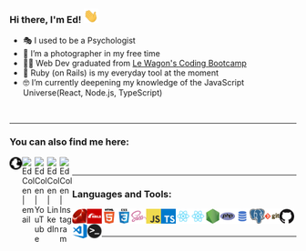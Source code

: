 ### Hi there, I'm Ed! <img src="https://raw.githubusercontent.com/ABSphreak/ABSphreak/master/gifs/Hi.gif" width="26px" />

- 🎭 I used to be a Psychologist
- 📸 I’m a photographer in my free time
- 💪🏻 Web Dev graduated from [Le Wagon's Coding Bootcamp](https://www.lewagon.com/)
- 💎 Ruby (on Rails) is my everyday tool at the moment
- 🤓 I’m currently deepening my knowledge of the JavaScript Universe(React, Node.js, TypeScript)

<br />
<hr>

### You can also find me here:


[<img align="left" alt="Ed Colen | website" width="22px" src="https://raw.githubusercontent.com/iconic/open-iconic/master/svg/globe.svg" />][website]
[<img align="left" alt="Ed Colen | email" width="22px" src="https://cdn.jsdelivr.net/npm/simple-icons@3.9.0/icons/gmail.svg" />][email]
[<img align="left" alt="Ed Colen | YouTube" width="22px" src="https://cdn.jsdelivr.net/npm/simple-icons@3.9.0/icons/medium.svg" />][medium]
[<img align="left" alt="Ed Colen | LinkedIn" width="22px" src="https://cdn.jsdelivr.net/npm/simple-icons@v3.9.0/icons/linkedin.svg" />][linkedin]
[<img align="left" alt="Ed Colen | Instagram" width="22px" src="https://cdn.jsdelivr.net/npm/simple-icons@v3.9.0/icons/instagram.svg" />][instagram]

<br />
<hr>


### Languages and Tools:

<img align="left" alt="Ruby" width="26px" src="https://raw.githubusercontent.com/github/explore/80688e429a7d4ef2fca1e82350fe8e3517d3494d/topics/ruby/ruby.png" />
<img align="left" alt="Ruby on Rails" width="26px" src="https://raw.githubusercontent.com/github/explore/80688e429a7d4ef2fca1e82350fe8e3517d3494d/topics/rails/rails.png" />
<img align="left" alt="HTML5" width="26px" src="https://raw.githubusercontent.com/github/explore/80688e429a7d4ef2fca1e82350fe8e3517d3494d/topics/html/html.png" />
<img align="left" alt="CSS3" width="26px" src="https://raw.githubusercontent.com/github/explore/80688e429a7d4ef2fca1e82350fe8e3517d3494d/topics/css/css.png" />
<img align="left" alt="Sass" width="26px" src="https://raw.githubusercontent.com/github/explore/80688e429a7d4ef2fca1e82350fe8e3517d3494d/topics/sass/sass.png" />
<img align="left" alt="JavaScript" width="26px" src="https://raw.githubusercontent.com/github/explore/80688e429a7d4ef2fca1e82350fe8e3517d3494d/topics/javascript/javascript.png" />
<img align="left" alt="TypeScript" width="26px" src="https://raw.githubusercontent.com/github/explore/80688e429a7d4ef2fca1e82350fe8e3517d3494d/topics/typescript/typescript.png" />
<img align="left" alt="React" width="26px" src="https://raw.githubusercontent.com/github/explore/80688e429a7d4ef2fca1e82350fe8e3517d3494d/topics/react/react.png" />
<img align="left" alt="React Native" width="26px" src="https://raw.githubusercontent.com/github/explore/80688e429a7d4ef2fca1e82350fe8e3517d3494d/topics/react-native/react-native.png" />
<img align="left" alt="Node.js" width="26px" src="https://raw.githubusercontent.com/github/explore/80688e429a7d4ef2fca1e82350fe8e3517d3494d/topics/nodejs/nodejs.png" />
<img align="left" alt="PHP" width="26px" src="https://raw.githubusercontent.com/github/explore/80688e429a7d4ef2fca1e82350fe8e3517d3494d/topics/php/php.png" />
<img align="left" alt="SQL" width="26px" src="https://raw.githubusercontent.com/github/explore/80688e429a7d4ef2fca1e82350fe8e3517d3494d/topics/sql/sql.png" />
<img align="left" alt="PostgreSQL" width="26px" src="https://raw.githubusercontent.com/github/explore/80688e429a7d4ef2fca1e82350fe8e3517d3494d/topics/postgresql/postgresql.png" />
<img align="left" alt="Git" width="26px" src="https://raw.githubusercontent.com/github/explore/80688e429a7d4ef2fca1e82350fe8e3517d3494d/topics/git/git.png" />
<img align="left" alt="GitHub" width="26px" src="https://raw.githubusercontent.com/github/explore/78df643247d429f6cc873026c0622819ad797942/topics/github/github.png" />
<img align="left" alt="Visual Studio Code" width="26px" src="https://raw.githubusercontent.com/github/explore/80688e429a7d4ef2fca1e82350fe8e3517d3494d/topics/visual-studio-code/visual-studio-code.png" />
<img align="left" alt="Terminal" width="26px" src="https://raw.githubusercontent.com/github/explore/80688e429a7d4ef2fca1e82350fe8e3517d3494d/topics/terminal/terminal.png" />

<br />
<br />
<hr>

[//]: <> (<img align="left" alt="" src="https://github-readme-stats.edcolen.vercel.app/api?username=edcolen&count_private=true&show_icons=true&hide_border=true" />)
[//]: <> (<img align="left" alt="" src="https://github-readme-stats.edcolen.vercel.app/api/top-langs/?username=edcolen&layout=compact&langs_count=8" />)

[website]: https://edcolen.com
[email]: mailto:ed.colen@gmail.com
[medium]: https://medium.com/@edcolen
[instagram]: https://www.instagram.com/edcolen/
[linkedin]: https://www.linkedin.com/in/edcolen/
